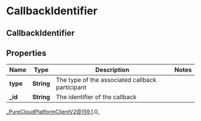 # CallbackIdentifier

## CallbackIdentifier

## Properties

|Name | Type | Description | Notes|
|------------ | ------------- | ------------- | -------------|
| **type** | **String** | The type of the associated callback participant | |
| **_id** | **String** | The identifier of the callback | |



_PureCloudPlatformClientV2@159.1.0_
